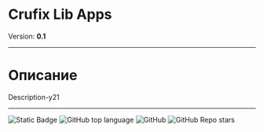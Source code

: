 # Crufix Lib Apps
Version: **0.1**
****
# Описание
Description-y21
****
![Static Badge](https://img.shields.io/badge/Crufix-Lib_Apps-Oxygen)
![GitHub top language](https://img.shields.io/github/languages/top/GoodVaib/Crufix-lib-apps)
![GitHub](https://img.shields.io/github/license/GoodVaib/Crufix-lib-apps)
![GitHub Repo stars](https://img.shields.io/github/stars/GoodVaib/Crufix-lib-apps)
